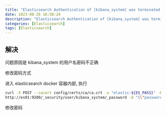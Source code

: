 ```yaml
---
title: "Elasticsearch Authentication of [kibana_system] was terminated by realm [reserved] 报错解决"
date: 2023-08-26 16:58:24
description: "Elasticsearch Authentication of [kibana_system] was terminated by realm [reserved] 报错解决"
categories: [Elasticsearch]
tags: [Elasticsearch]
---
```


<!-- more -->

## 解决
问题原因是 kibana_system 的用户名密码不正确

修改密码方式

进入 elasticsearch docker 容器内部, 执行

```bash
curl -X POST --cacert config/certs/ca/ca.crt -u "elastic:${ES_PASS}" -H "Content-Type: application/json" 
http://es01:9200/_security/user/kibana_system/_password -d "{\"password\":\"${KIBANA_PASS}\"}"
```

修改密码









